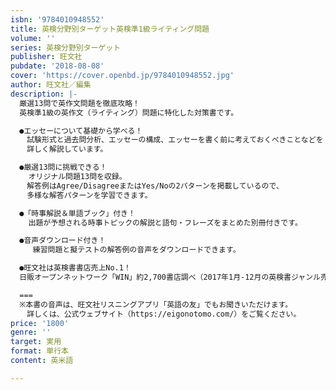 ```yaml
---
isbn: '9784010948552'
title: 英検分野別ターゲット英検準1級ライティング問題
volume: ''
series: 英検分野別ターゲット
publisher: 旺文社
pubdate: '2018-08-08'
cover: 'https://cover.openbd.jp/9784010948552.jpg'
author: 旺文社／編集
description: |-
  厳選13問で英作文問題を徹底攻略！
  英検準1級の英作文（ライティング）問題に特化した対策書です。

  ●エッセーについて基礎から学べる！
  　試験形式と過去問分析、エッセーの構成、エッセーを書く前に考えておくべきことなどを
  　詳しく解説しています。

  ●厳選13問に挑戦できる！
    オリジナル問題13問を収録。
  　解答例はAgree/DisagreeまたはYes/Noの2パターンを掲載しているので、
  　多様な解答パターンを学習できます。

  ●「時事解説＆単語ブック」付き！
    出題が予想される時事トピックの解説と語句・フレーズをまとめた別冊付きです。

  ●音声ダウンロード付き！
     練習問題と擬テストの解答例の音声をダウンロードできます。

  ●旺文社は英検書書店売上No.1！
  日販オープンネットワーク「WIN」約2,700書店調べ（2017年1月-12月の英検書ジャンル売上部数より）

  ===
  ※本書の音声は、旺文社リスニングアプリ「英語の友」でもお聞きいただけます。
  　詳しくは、公式ウェブサイト（https://eigonotomo.com/）をご覧ください。
price: '1800'
genre: ''
target: 実用
format: 単行本
content: 英米語

---
```

